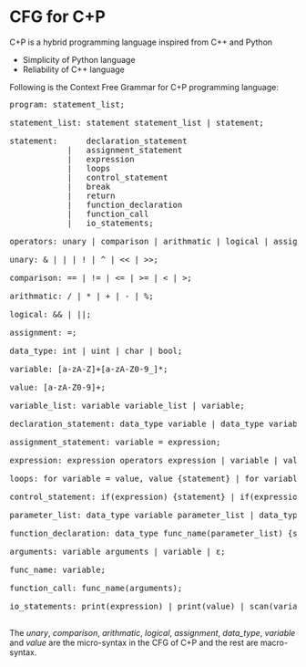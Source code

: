 # CFG for C+P

C+P is a hybrid programming language inspired from C++ and Python
- Simplicity of Python language
- Reliability of C++ language

Following is the Context Free Grammar for C+P programming language:

<pre>
program: statement_list;

statement_list: statement statement_list | statement;

statement:      declaration_statement
            |   assignment_statement
            |   expression
            |   loops
            |   control_statement
            |   break
            |   return
            |   function_declaration
            |   function_call
            |   io_statements;

operators: unary | comparison | arithmatic | logical | assignment;

unary: & | | | ! | ^ | << | >>;

comparison: == | != | <= | >= | < | >;

arithmatic: / | * | + | - | %;

logical: && | ||;

assignment: =;

data_type: int | uint | char | bool;

variable: [a-zA-Z]+[a-zA-Z0-9_]*;

value: [a-zA-Z0-9]+;

variable_list: variable variable_list | variable;

declaration_statement: data_type variable | data_type variable assignment value;

assignment_statement: variable = expression;

expression: expression operators expression | variable | value;

loops: for variable = value, value {statement} | for variable = value, value, value {statement} | while(expression) {statement};

control_statement: if(expression) {statement} | if(expression) {statement} else {statement} | if(expression) {statement} elif(expression) {statement} else {statement} | (expression) ? statement : statement;

parameter_list: data_type variable parameter_list | data_type variable;

function_declaration: data_type func_name(parameter_list) {statement};

arguments: variable arguments | variable | ε;

func_name: variable;

function_call: func_name(arguments);

io_statements: print(expression) | print(value) | scan(variable_list) | read(filename) | write(filename);

</pre>

The _unary_, _comparison_, _arithmatic_, _logical_,  _assignment_, _data_type_, _variable_ and _value_ are the micro-syntax in the CFG of C+P and the rest are macro-syntax.
